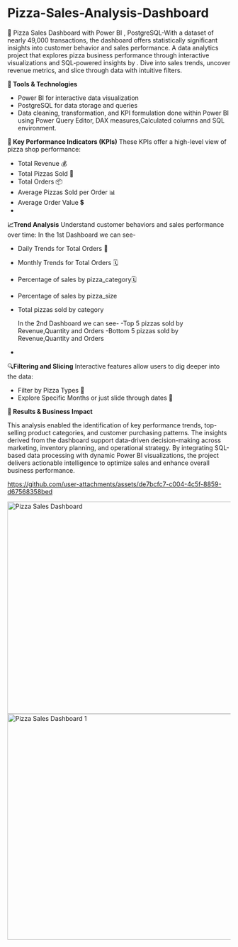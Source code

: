 # Pizza-Sales-Analysis-Dashboard
🍕 Pizza Sales Dashboard with Power BI , PostgreSQL-With a dataset of nearly 49,000 transactions, the dashboard offers statistically significant insights into customer behavior and sales performance. A data analytics project that explores pizza business performance through interactive visualizations and SQL-powered insights by . Dive into sales trends, uncover revenue metrics, and slice through data with intuitive filters.

**🧠 Tools & Technologies**
- Power BI for interactive data visualization
- PostgreSQL for data storage and queries
- Data cleaning, transformation, and KPI formulation done within Power BI using Power Query Editor, DAX measures,Calculated columns and SQL environment.
  
**📌 Key Performance Indicators (KPIs)**
These KPIs offer a high-level view of pizza shop performance:
- Total Revenue 💰
- Total Pizzas Sold 🍕
- Total Orders 📦
- Average Pizzas Sold per Order 📊
- Average Order Value 💲
- 
**📈Trend Analysis**
Understand customer behaviors and sales performance over time:
In the 1st Dashboard we can see-
- Daily Trends for Total Orders 📅
- Monthly Trends for Total Orders 🗓️
- Percentage of sales by pizza_category🗓️
- Percentage of sales by pizza_size
- Total pizzas sold by category
  
  In the 2nd Dashboard we can see-
  -Top 5 pizzas sold by Revenue,Quantity and Orders
  -Bottom 5 pizzas sold by Revenue,Quantity and Orders 
  
- 
🔍**Filtering and  Slicing**
Interactive features allow users to dig deeper into the data:
- Filter by Pizza Types 🍕
- Explore Specific Months or just slide through dates  📆

**📌 Results & Business Impact**

This analysis enabled the identification of key performance trends, top-selling product categories, and customer purchasing patterns. The insights derived from the dashboard support data-driven decision-making across marketing, inventory planning, and operational strategy. By integrating SQL-based data processing with dynamic Power BI visualizations, the project delivers actionable intelligence to optimize sales and enhance overall business performance.




https://github.com/user-attachments/assets/de7bcfc7-c004-4c5f-8859-d67568358bed

<img width="884" height="479" alt="Pizza Sales Dashboard" src="https://github.com/user-attachments/assets/aa724c8e-17f8-4447-8d61-65de478df1a9" />
<img width="884" height="510" alt="Pizza Sales Dashboard 1 " src="https://github.com/user-attachments/assets/4d404624-abd7-43b3-abc0-67e720281aca" />
